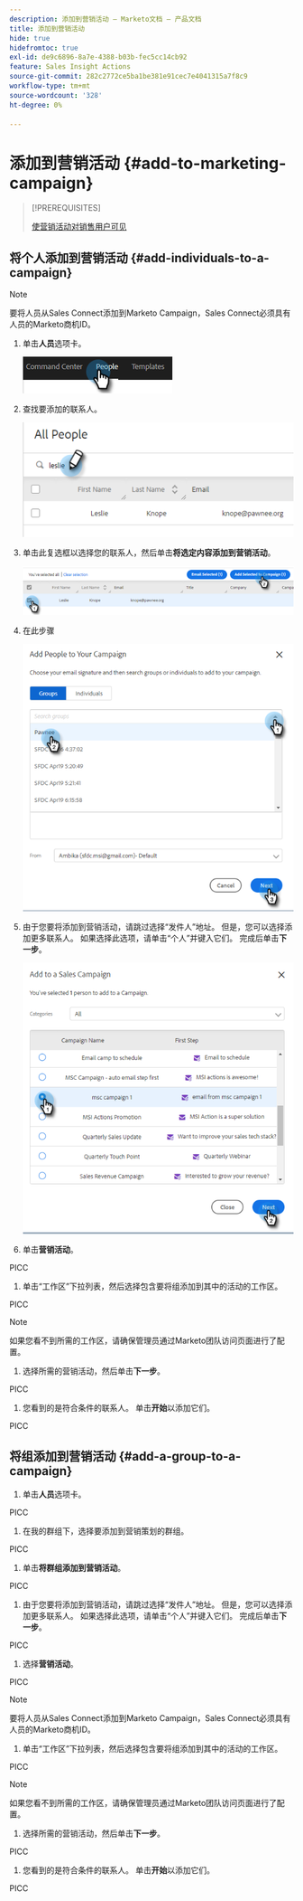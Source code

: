 ```yaml
---
description: 添加到营销活动 — Marketo文档 — 产品文档
title: 添加到营销活动
hide: true
hidefromtoc: true
exl-id: de9c6896-8a7e-4388-b03b-fec5cc14cb92
feature: Sales Insight Actions
source-git-commit: 282c2772ce5ba1be381e91cec7e4041315a7f8c9
workflow-type: tm+mt
source-wordcount: '328'
ht-degree: 0%

---
```


# 添加到营销活动 {#add-to-marketing-campaign}

>[!PREREQUISITES]
>
>[使营销活动对销售用户可见](/help/marketo/product-docs/marketo-sales-insight/actions/marketo/make-a-marketing-campaign-visible-in-sales-insight-actions.md)

## 将个人添加到营销活动 {#add-individuals-to-a-campaign}

>[!NOTE]
>
>要将人员从Sales Connect添加到Marketo Campaign，Sales Connect必须具有人员的Marketo商机ID。

1. 单击&#x200B;**人员**&#x200B;选项卡。

   ![](assets/add-to-marketing-campaign-1.png)

1. 查找要添加的联系人。

   ![](assets/add-to-marketing-campaign-2.png)

1. 单击此复选框以选择您的联系人，然后单击&#x200B;**将选定内容添加到营销活动**。

   ![](assets/add-to-marketing-campaign-3.png)

1. 在此步骤

   ![](assets/add-to-marketing-campaign-4.png)

1. 由于您要将添加到营销活动，请跳过选择“发件人”地址。 但是，您可以选择添加更多联系人。 如果选择此选项，请单击“个人”并键入它们。 完成后单击&#x200B;**下一步**。

   ![](assets/add-to-marketing-campaign-5.png)

1. 单击&#x200B;**营销活动**。

PICC

1. 单击“工作区”下拉列表，然后选择包含要将组添加到其中的活动的工作区。

PICC

>[!NOTE]
>
>如果您看不到所需的工作区，请确保管理员通过Marketo团队访问页面进行了配置。

1. 选择所需的营销活动，然后单击&#x200B;**下一步**。

PICC

1. 您看到的是符合条件的联系人。 单击&#x200B;**开始**&#x200B;以添加它们。

PICC

## 将组添加到营销活动 {#add-a-group-to-a-campaign}

1. 单击&#x200B;**人员**&#x200B;选项卡。

PICC

1. 在我的群组下，选择要添加到营销策划的群组。

PICC

1. 单击&#x200B;**将群组添加到营销活动**。

PICC

1. 由于您要将添加到营销活动，请跳过选择“发件人”地址。 但是，您可以选择添加更多联系人。 如果选择此选项，请单击“个人”并键入它们。 完成后单击&#x200B;**下一步**。

PICC

1. 选择&#x200B;**营销活动**。

PICC

>[!NOTE]
>
>要将人员从Sales Connect添加到Marketo Campaign，Sales Connect必须具有人员的Marketo商机ID。

1. 单击“工作区”下拉列表，然后选择包含要将组添加到其中的活动的工作区。

PICC

>[!NOTE]
>
>如果您看不到所需的工作区，请确保管理员通过Marketo团队访问页面进行了配置。

1. 选择所需的营销活动，然后单击&#x200B;**下一步**。

PICC

1. 您看到的是符合条件的联系人。 单击&#x200B;**开始**&#x200B;以添加它们。

PICC
